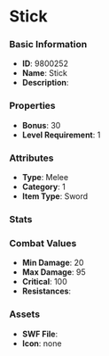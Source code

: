 # Stick



### Basic Information

- **ID**: 9800252
- **Name**: Stick
- **Description**: 

### Properties

- **Bonus**: 30
- **Level Requirement**: 1

### Attributes

- **Type**: Melee     
- **Category**: 1
- **Item Type**: Sword

### Stats


### Combat Values

- **Min Damage**: 20
- **Max Damage**: 95
- **Critical**: 100
- **Resistances**: 

### Assets

- **SWF File**: 
- **Icon**: none

